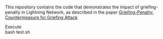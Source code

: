 This repository contains the code that demonstrates the impact of griefing-penalty in Lightning Network, as described in the paper [Griefing-Penalty: Countermeasure for Griefing Attack](https://arxiv.org/pdf/2005.09327.pdf)

Execute </br>
bash test.sh
